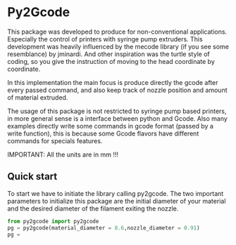 Py2Gcode
========

This package was developed to produce for non-conventional applications. Especially the control of printers with syringe pump extruders. This development was heavily influenced by the mecode library (if you see some resemblance) by jminardi. And other inspiration was the turtle style of coding, so you give the instruction of moving to the head coordinate by coordinate. 

In this implementation the main focus is produce directly the gcode after every passed command, and also keep track of nozzle position and amount of material extruded.

The usage of this package is not restricted to syringe pump based printers, in more general sense is a interface between python and Gcode. Also many examples directly write some commands in gcode format (passed by a write function), this is because some Gcode flavors have different commands for specials features. 

IMPORTANT: All the units are in mm !!!


Quick start
-----------
To start we have to initiate the library calling py2gcode. The two important parameters to initialize this package are the initial diameter of your material and the desired diameter of the filament exiting the nozzle.

```python 
from py2gcode import py2gcode
pg = py2gcode(material_diameter = 8.6,nozzle_diameter = 0.91)
pg =  
```




